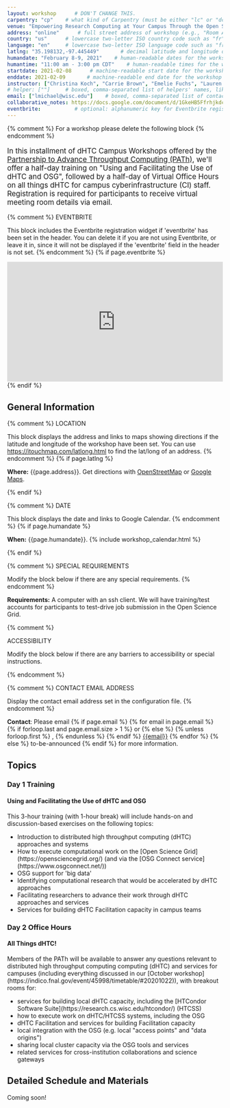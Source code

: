 ```yaml
---
layout: workshop      # DON'T CHANGE THIS.
carpentry: "cp"    # what kind of Carpentry (must be either "lc" or "dc" or "swc").
venue: "Empowering Research Computing at Your Campus Through the Open Science Grid"        # brief name of host site without address (e.g., "Euphoric State University")
address: "online"      # full street address of workshop (e.g., "Room A, 123 Forth Street, Blimingen, Euphoria")
country: "us"      # lowercase two-letter ISO country code such as "fr" (see https://en.wikipedia.org/wiki/ISO_3166-1#Current_codes)
language: "en"     # lowercase two-letter ISO language code such as "fr" (see https://en.wikipedia.org/wiki/List_of_ISO_639-1_codes)
latlng: "35.198132,-97.445449"       # decimal latitude and longitude of workshop venue (e.g., "41.7901128,-87.6007318" - use https://www.latlong.net/)
humandate: "February 8-9, 2021"    # human-readable dates for the workshop (e.g., "Feb 17-18, 2020")
humantime: "11:00 am - 3:00 pm CDT"    # human-readable times for the workshop (e.g., "9:00 am - 4:30 pm")
startdate: 2021-02-08      # machine-readable start date for the workshop in YYYY-MM-DD format like 2015-01-01
enddate: 2021-02-09       # machine-readable end date for the workshop in YYYY-MM-DD format like 2015-01-02
instructor: ["Christina Koch", "Carrie Brown", "Emelie Fuchs", "Lauren Michael", "Mats Rynge", "Jess Vera"] # boxed, comma-separated list of instructors' names as strings, like ["Kay McNulty", "Betty Jennings", "Betty Snyder"]
# helper: [""]     # boxed, comma-separated list of helpers' names, like ["Marlyn Wescoff", "Fran Bilas", "Ruth Lichterman"]
email: ["lmichael@wisc.edu"]    # boxed, comma-separated list of contact email addresses for the host, lead instructor, or whoever else is handling questions, like ["marlyn.wescoff@example.org", "fran.bilas@example.org", "ruth.lichterman@example.org"]
collaborative_notes: https://docs.google.com/document/d/1GkeHB5FfrhjkdcFEZXw6a4bkGNFo2WseeQQetwEXO5w/edit
eventbrite:           # optional: alphanumeric key for Eventbrite registration, e.g., "1234567890AB" (if Eventbrite is being used)
---
```


{% comment %}
For a workshop please delete the following block
{% endcomment %}


<div class="alert alert-warning" style="font-size: 120%;">

In this installment of dHTC Campus Workshops offered by the [Partnership to Advance Throughput Computing (PATh)](https://path-cc.io/), we'll offer a half-day training on "Using and Facilitating the Use of dHTC and OSG", followed by a half-day of Virtual Office Hours on all things dHTC for campus cyberinfrastructure (CI) staff. Registration is required for participants to receive virtual meeting room details via email.
</div>

{% comment %}
EVENTBRITE

This block includes the Eventbrite registration widget if
'eventbrite' has been set in the header.  You can delete it if you
are not using Eventbrite, or leave it in, since it will not be
displayed if the 'eventbrite' field in the header is not set.
{% endcomment %}
{% if page.eventbrite %}
<iframe
  src="https://www.eventbrite.com/tickets-external?eid={{page.eventbrite}}&ref=etckt"
  frameborder="0"
  width="100%"
  height="280px"
  scrolling="auto">
</iframe>
{% endif %}

<h2 id="general">General Information</h2>

{% comment %}
LOCATION

This block displays the address and links to maps showing directions
if the latitude and longitude of the workshop have been set.  You
can use https://itouchmap.com/latlong.html to find the lat/long of an
address.
{% endcomment %}
{% if page.latlng %}
<p id="where">
  <strong>Where:</strong>
  {{page.address}}.
  Get directions with
  <a href="//www.openstreetmap.org/?mlat={{page.latlng | replace:',','&mlon='}}&zoom=16">OpenStreetMap</a>
  or
  <a href="//maps.google.com/maps?q={{page.latlng}}">Google Maps</a>.
</p>
{% endif %}

{% comment %}
DATE

This block displays the date and links to Google Calendar.
{% endcomment %}
{% if page.humandate %}
<p id="when">
  <strong>When:</strong>
  {{page.humandate}}.
  {% include workshop_calendar.html %}
</p>
{% endif %}

{% comment %}
SPECIAL REQUIREMENTS

Modify the block below if there are any special requirements.
{% endcomment %}
<p id="requirements">
  <strong>Requirements:</strong> A computer with an ssh client. We will have training/test accounts for participants to test-drive job submission in the Open Science Grid.
</p>

{% comment %}

ACCESSIBILITY

Modify the block below if there are any barriers to accessibility or
special instructions.

<!-- <p id="accessibility">
  <strong>Accessibility:</strong> We are committed to making this workshop
  accessible to everybody.
  The workshop organizers have checked that:
</p>
<ul>
  <li>The room is wheelchair / scooter accessible.</li>
  <li>Accessible restrooms are available.</li>
</ul> -->
{% endcomment %}

{% comment %}
CONTACT EMAIL ADDRESS

Display the contact email address set in the configuration file.
{% endcomment %}
<p id="contact">
  <strong>Contact</strong>:
  Please email
  {% if page.email %}
  {% for email in page.email %}
  {% if forloop.last and page.email.size > 1 %}
  or
  {% else %}
  {% unless forloop.first %}
  ,
  {% endunless %}
  {% endif %}
  <a href='mailto:{{email}}'>{{email}}</a>
  {% endfor %}
  {% else %}
  to-be-announced
  {% endif %}
  for more information.
</p>

<h2>Topics</h2>
<div class="row">
  <div class="col-md-6">
    <h3>Day 1 Training</h3>
    <h4>Using and Facilitating the Use of dHTC and OSG</h4>
    <p>This 3-hour training (with 1-hour break) will include hands-on and discussion-based exercises on the following topics:</p>
    <ul>
      <li>Introduction to distributed high throughput computing (dHTC) approaches and systems</li>
      <li>How to execute computational work on the [Open Science Grid](https://opensciencegrid.org/) (and via the [OSG Connect service](https://www.osgconnect.net/))</li>
      <li>OSG support for 'big data'</li>
      <li>Identifying computational research that would be accelerated by dHTC approaches</li>
      <li>Facilitating researchers to advance their work through dHTC approaches and services</li>
      <li>Services for building dHTC Facilitation capacity in campus teams</li>
    </ul>
  </div>
  <div class="col-md-6">
    <h3>Day 2 Office Hours</h3>
    <h4>All Things dHTC!</h4>
    <p>Members of the PATh will be available to answer any questions relevant to distributed high throughput computing computing (dHTC) and services for campuses (including everything discussed in our [October workshop](https://indico.fnal.gov/event/45998/timetable/#20201022)), with breakout rooms for:</p>
    <ul>
      <li>services for building local dHTC capacity, including the [HTCondor Software Suite](https://research.cs.wisc.edu/htcondor/) (HTCSS)</li>
      <li>how to execute work on dHTC/HTCSS systems, including the OSG</li>
      <li>dHTC Facilitation and services for building Facilitation capacity</li>
      <li>local integration with the OSG (e.g. local "access points" and "data origins")</li>
      <li>sharing local cluster capacity via the OSG tools and services</li>
      <li>related services for cross-institution collaborations and science gateways</li>
    </ul>
  </div>
</div>  </div>
</div>

 <div class="row">
  <div class="col-md-8">
    <h2>Detailed Schedule and Materials</h2>
    <p>Coming soon!</p>
<!--    <p><b>Google Doc for Notes: <a href="https://docs.google.com/document/d/1GkeHB5FfrhjkdcFEZXw6a4bkGNFo2WseeQQetwEXO5w/edit">Document Link</a></b> </p>

    <table class="table table-striped">
      <tr><td>8:00-8:15 PDT</td> <td>User Account Requests</td> <td><a href="https://support.opensciencegrid.org/support/solutions/articles/5000632072-registration-and-login-for-osg-connect">Instructions</a> / <a href="https://www.osgconnect.net/signup">Sign up</a></td><td></td></tr>
      <tr><td>8:15-8:50 PDT</td><td>Brief Overview of the Open Science Grid + Job Submission</td><td><a href="https://docs.google.com/presentation/d/17efQMhWy_8SapVyiVJw-L8F9Q5-xVHtj0LsbJQqLWwA/edit?usp=sharing">Slides</a></td><td><a href="https://github.com/OSGConnect/tutorial-osg-locations">Hands-on</a></td></tr>
      <tr><td>8:50-9:45 PDT</td><td>High Throughput Computing and Facilitation</td><td><a href="https://docs.google.com/presentation/d/1EkMs2gtLVSTSeyjbrxs-dF3IpCOEARQi9qGgeS5VeMU/edit?usp=sharing">Slides</a></td><td><a href="https://github.com/OSGConnect/tutorial-AutoDockVina">Autodock</a>, <a href="https://github.com/OSGConnect/tutorial-blast-split">BLAST</a></td></tr>
      <tr><td>9:45-10:00 PDT</td><td>Break</td><td></td><td></td></tr>
      <tr><td>10:00-10:20 PDT</td><td>HTCondor Features</td><td><a href="https://docs.google.com/presentation/d/1LBMFaN7EoTkRDSbkkFRJzCgROsf5lKpH-Y5B6Tm3Bdc/edit?usp=sharing">Slides</a></td><td></td></tr>
      <tr><td>10:20-11:00 PDT</td><td>Supporting OSG on Your Campus</td><td><a href="https://docs.google.com/presentation/d/17BRyVrqrKfycrD1ApjotwzI1_4Z3tP7Vzk4oEq9X8lY/edit?usp=sharing">Slides</a></td><td></td></tr>
      <tr><td>11:00-11:15 PDT</td><td>Action Plan</td><td></td><td></td></tr>
      <tr><td>11:15-11:30 PDT</td><td>Feedback survey + open mic</td><td><a href="https://forms.gle/iF94uSymYtgDok5D9">Feedback Survey</a></td><td></td></tr>
    </table> -->
  </div>
</div>



